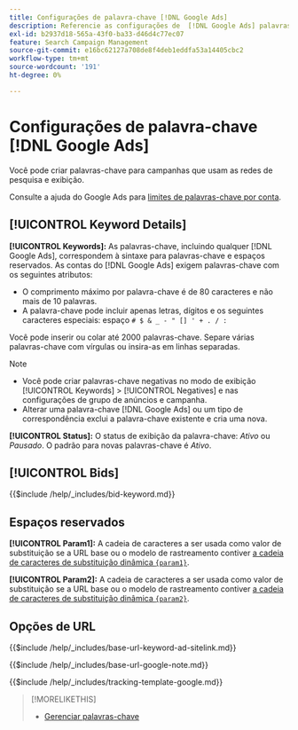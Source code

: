 ```yaml
---
title: Configurações de palavra-chave [!DNL Google Ads]
description: Referencie as configurações de  [!DNL Google Ads] palavras-chave.
exl-id: b2937d18-565a-43f0-ba33-d46d4c77ec07
feature: Search Campaign Management
source-git-commit: e16bc62127a708de8f4deb1eddfa53a14405cbc2
workflow-type: tm+mt
source-wordcount: '191'
ht-degree: 0%

---
```


# Configurações de palavra-chave [!DNL Google Ads]

Você pode criar palavras-chave para campanhas que usam as redes de pesquisa e exibição.

Consulte a ajuda do Google Ads para [limites de palavras-chave por conta](https://support.google.com/google-ads/answer/6372658).

## [!UICONTROL Keyword Details]

**[!UICONTROL Keywords]:** As palavras-chave, incluindo qualquer [!DNL Google Ads], correspondem à sintaxe para palavras-chave e espaços reservados. As contas do [!DNL Google Ads] exigem palavras-chave com os seguintes atributos:

* O comprimento máximo por palavra-chave é de 80 caracteres e não mais de 10 palavras.
* A palavra-chave pode incluir apenas letras, dígitos e os seguintes caracteres especiais: espaço `# $ & _ - " [] ' + . / :`

Você pode inserir ou colar até 2000 palavras-chave. Separe várias palavras-chave com vírgulas ou insira-as em linhas separadas.

>[!NOTE]
>
>* Você pode criar palavras-chave negativas no modo de exibição [!UICONTROL Keywords] > [!UICONTROL Negatives] e nas configurações de grupo de anúncios e campanha.
>* Alterar uma palavra-chave [!DNL Google Ads] ou um tipo de correspondência exclui a palavra-chave existente e cria uma nova.

**[!UICONTROL Status]:** O status de exibição da palavra-chave: *Ativo* ou *Pausado*. O padrão para novas palavras-chave é *Ativo*.

## [!UICONTROL Bids]

<!-- **[!UICONTROL Bid]:** -->

{{$include /help/_includes/bid-keyword.md}}

## Espaços reservados

**[!UICONTROL Param1]:** A cadeia de caracteres a ser usada como valor de substituição se a URL base ou o modelo de rastreamento contiver [a cadeia de caracteres de substituição dinâmica `{param1}`](https://support.google.com/google-ads/answer/6305348).

**[!UICONTROL Param2]:** A cadeia de caracteres a ser usada como valor de substituição se a URL base ou o modelo de rastreamento contiver [a cadeia de caracteres de substituição dinâmica `{param2}`](https://support.google.com/google-ads/answer/6305348).

## Opções de URL

<!-- **[!UICONTROL Base URl]:** -->

{{$include /help/_includes/base-url-keyword-ad-sitelink.md}}

<!-- **[note for Base URL field]:** -->

{{$include /help/_includes/base-url-google-note.md}}

<!-- **[!UICONTROL Tracking Template]:** -->

{{$include /help/_includes/tracking-template-google.md}}

>[!MORELIKETHIS]
>
>* [Gerenciar palavras-chave](/help/search-social-commerce/campaign-management/campaigns/keyword-manage.md)
